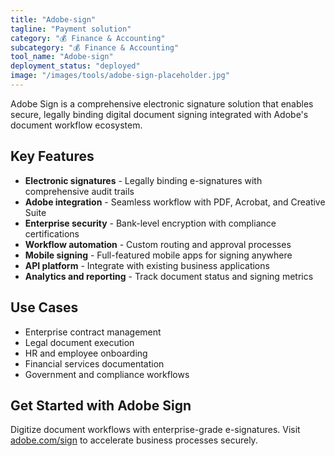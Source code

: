 ```yaml
---
title: "Adobe-sign"
tagline: "Payment solution"
category: "💰 Finance & Accounting"
subcategory: "💰 Finance & Accounting"
tool_name: "Adobe-sign"
deployment_status: "deployed"
image: "/images/tools/adobe-sign-placeholder.jpg"
---
```

Adobe Sign is a comprehensive electronic signature solution that enables secure, legally binding digital document signing integrated with Adobe's document workflow ecosystem.

## Key Features

- **Electronic signatures** - Legally binding e-signatures with comprehensive audit trails
- **Adobe integration** - Seamless workflow with PDF, Acrobat, and Creative Suite
- **Enterprise security** - Bank-level encryption with compliance certifications
- **Workflow automation** - Custom routing and approval processes
- **Mobile signing** - Full-featured mobile apps for signing anywhere
- **API platform** - Integrate with existing business applications
- **Analytics and reporting** - Track document status and signing metrics

## Use Cases

- Enterprise contract management
- Legal document execution
- HR and employee onboarding
- Financial services documentation
- Government and compliance workflows

## Get Started with Adobe Sign

Digitize document workflows with enterprise-grade e-signatures. Visit [adobe.com/sign](https://www.adobe.com/sign) to accelerate business processes securely.
